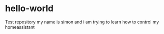 # hello-world
Test repository
my name is simon and i am trying to learn how to control my homeassistant
